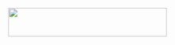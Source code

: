 <p align="left"><a href="https://heroku.com/deploy?template=https://github.com/deepaiims/catfirep"> <img src="https://img.shields.io/badge/Deploy%20To%20Heroku-purple?style=for-the-badge&logo=heroku" width="320" height="58.45"/></a></p>
